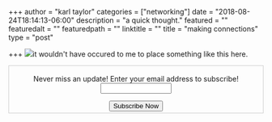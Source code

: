 +++
author = "karl taylor"
categories = ["networking"]
date = "2018-08-24T18:14:13-06:00"
description = "a quick thought."
featured = ""
featuredalt = ""
featuredpath = ""
linktitle = ""
title = "making connections"
type = "post"

+++
![](https://instagram.fapa1-2.fna.fbcdn.net/vp/ccf5e341f0bdd42ee6d31f3b3c156ab5/5C892718/t51.2885-15/sh0.08/e35/s640x640/38938398_1731904800241712_4948151123581075456_n.jpg)it wouldn't have occured to me to place something like this here.

<form style="border:1px solid #ccc;padding:3px;text-align: center;" action="https://tinyletter.com/karljtaylor" method="post" target="popupwindow" onsubmit="window.open('https://tinyletter.com/karljtaylor', 'popupwindow', 'scrollbars=yes,width=800,height=600');return true" _lpchecked="1">
    <p style="
     display: flex;
     align-items: center;
     flex-direction: column;
 "><label for="tlemail">Never miss an update! Enter your email address to subscribe!</label>
      <input type="text" name="email" id="tlemail" style="
     width: 140px;
 "></p>
    <input type="hidden" value="1" name="embed"><input type="submit" value="Subscribe Now">
 </form>
